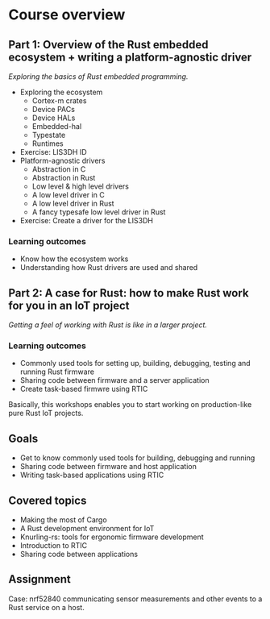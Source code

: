 <div class="read">

# Course overview

## Part 1: Overview of the Rust embedded ecosystem + writing a platform-agnostic driver

*Exploring the basics of Rust embedded programming.*

- Exploring the ecosystem
  - Cortex-m crates
  - Device PACs
  - Device HALs
  - Embedded-hal
  - Typestate
  - Runtimes
- Exercise: LIS3DH ID
- Platform-agnostic drivers
  - Abstraction in C
  - Abstraction in Rust
  - Low level & high level drivers
  - A low level driver in C
  - A low level driver in Rust
  - A fancy typesafe low level driver in Rust
- Exercise: Create a driver for the LIS3DH
  
### Learning outcomes
- Know how the ecosystem works
- Understanding how Rust drivers are used and shared



## Part 2: A case for Rust: how to make Rust work for you in an IoT project
*Getting a feel of working with Rust is like in a larger project.*

### Learning outcomes
- Commonly used tools for setting up, building, debugging, testing and running Rust firmware
- Sharing code between firmware and a server application
- Create task-based firmwre using RTIC


Basically, this workshops enables you to start working on production-like pure Rust IoT projects.


## Goals
- Get to know commonly used tools for building, debugging and running
- Sharing code between firmware and host application
- Writing task-based applications using RTIC

## Covered topics
- Making the most of Cargo
- A Rust development environment for IoT
- Knurling-rs: tools for ergonomic firmware development
- Introduction to RTIC
- Sharing code between applications

## Assignment
Case: nrf52840 communicating sensor measurements and other events to a Rust service on a host.

</div>
